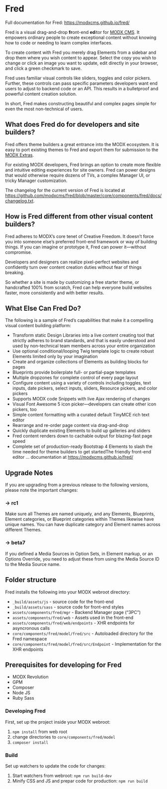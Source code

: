 # Fred

Full documentation for Fred: https://modxcms.github.io/fred/

Fred is a visual drag-and-drop **fr**ont-end **ed**itor for [MODX CMS](https://modx.com). It empowers ordinary people to create exceptional content without knowing how to code or needing to learn complex interfaces. 

To create content with Fred you merely drag Elements from a sidebar and drop them where you wish content to appear. Select the copy you wish to change or click an image you want to update, edit directly in your browser, and click a green checkmark to save. 

Fred uses familiar visual controls like sliders, toggles and color pickers. Further, these controls can pass specific parameters developers want end users to adjust to backend code or an API. This results in a bulletproof and powerful content creation solution. 

In short, Fred makes constructing beautiful and complex pages simple for even the most non-technical of users.

## What does Fred do for developers and site builders?

Fred offers theme builders a great entrance into the MODX ecosystem. It is easy to port existing themes to Fred and export them for submission to the [MODX Extras](https://modx.com/extras/). 

For existing MODX developers, Fred brings an option to create more flexible and intuitive editing experiences for site owners. Fred can power designs that would otherwise require dozens of TVs, a complex Manager UI, or tricky Manager customization. 

The changelog for the current version of Fred is located at https://github.com/modxcms/fred/blob/master/core/components/fred/docs/changelog.txt.

## How is Fred different from other visual content builders?

Fred adheres to MODX’s core tenet of Creative Freedom. It doesn’t force you into someone else’s preferred front-end framework or way of building things. If you can imagine or prototype it, Fred can power it—without compromise. 

Developers and designers can realize pixel-perfect websites and confidently turn over content creation duties without fear of things breaking. 
 
So whether a site is made by customizing a free starter theme, or handcrafted 100% from scratch, Fred can help everyone build websites faster, more consistently and with better results. 

## What Else Can Fred Do?

The following is a sample of Fred’s capabilities that make it a compelling visual content building platform:

- Transform static Design Libraries into a live content creating tool that strictly adheres to brand standards, and that is easily understood and used by non-technical team members across your entire organization
- Use optional conditional/looping Twig template logic to create robust Elements limited only by your imagination
- Create and organize collections of Elements as building blocks for pages
- Blueprints provide boilerplate full- or partial-page templates
- Multiple dropzones for complete control of every page layout
- Configure content using a variety of controls including toggles, text inputs, date pickers, select inputs, sliders, Resource pickers, and color pickers
- Supports MODX code Snippets with live Ajax rendering of changes
- Visual Font Awesome 5 icon picker—developers can create other icon pickers, too 
- Simple content formatting with a curated default TinyMCE rich text editor
- Rearrange and re-order page content via drag-and-drop
- Quickly duplicate existing Elements to build up galleries and sliders
- Fred content renders down to cachable output for blazing-fast page speed
- Complete set of production-ready Bootstrap 4 Elements to slash the time needed for theme builders to get startedThe friendly front-end editor … documentation at https://modxcms.github.io/fred/

## Upgrade Notes
If you are upgrading from a previous release to the following versions, please note the important changes:

### -> rc1
Make sure all Themes are named uniquely, and any Elements, Blueprints, Element categories, or Blueprint categories within Themes likewise have unique names. You can have duplicate category and Element names across different Themes.

### -> beta7
If you defined a Media Sources in Option Sets, in Element markup, or an Options Override, you need to adjust these from using the Media Source ID to the Media Source name.


## Folder structure
Fred installs the following into your MODX webroot directory:

- `_build/assets/js` - source code for the front-end
- `_build/assets/sass` - source code for front-end styles
- `assets/components/fred/mgr` - Backend Manager page (“3PC”)
- `assets/components/fred/web` - Assets used in the front-end
- `assets/components/fred/web/endpoints` - XHR endpoints for asyncronous calls
- `core/components/fred/model/fred/src` - Autoloaded directory for the Fred namespace
- `core/components/fred/model/fred/src/Endpoint` - Implementation for the XHR endpoints

## Prerequisites for developing for Fred
- MODX Revolution
- GPM
- Composer
- Node JS
- Ruby Sass

### Developing Fred
First, set up the project inside your MODX webroot: 

1. `npm install` from web root
2. change directories to `core/components/fred/model`
3. `composer install`

### Build
Set up watchers to update the code for changes:

1. Start watchers from webroot: `npm run build-dev`
2. Minify CSS and JS and prepar code for production: `npm run build` 
